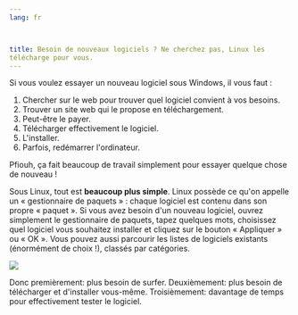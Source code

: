 ```yaml
---
lang: fr



title: Besoin de nouveaux logiciels ? Ne cherchez pas, Linux les 
télécharge pour vous.
---
```


Si vous voulez essayer un nouveau logiciel sous Windows, il vous faut :

<ol>
<li>Chercher sur le web pour trouver quel logiciel convient à vos 
besoins.</li>
<li>Trouver un site web qui le propose en téléchargement.</li>
<li>Peut-être le payer.</li>
<li>Télécharger effectivement le logiciel.</li>
<li>L'installer.</li>
<li>Parfois, redémarrer l'ordinateur.</li>
</ol>

Pfiouh, ça fait beaucoup de travail simplement pour essayer quelque 
chose de nouveau !

Sous Linux, tout est <b>beaucoup plus simple</b>. Linux possède ce 
qu'on appelle un « gestionnaire de paquets » : chaque logiciel est 
contenu dans son propre « paquet ». Si vous avez besoin d'un nouveau 
logiciel, ouvrez simplement le gestionnaire de paquets, tapez quelques 
mots, choisissez quel logiciel vous souhaitez installer et cliquez sur 
le bouton « Appliquer » ou « OK ». Vous pouvez aussi parcourir les 
listes de logiciels existants (énormément de choix !), classés par 
catégories.

<img src="Images/synaptic.png" />

Donc premièrement: plus besoin de surfer. Deuxièmement: plus besoin 
de télécharger et d'installer vous-même. Troisièmement: davantage de 
temps pour effectivement tester le logiciel.




